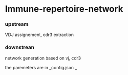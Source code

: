# Immune-repertoire-network

### upstream

VDJ assignement, cdr3 extraction

### downstrean

network generation based on vj, cdr3

the paremeters are in  _config.json _



